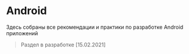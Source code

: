 # Android

Здесь собраны все рекомендации и практики по разработке Android приложений

> Раздел в разработке [15.02.2021]